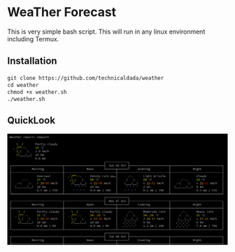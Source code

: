 # WeaTher Forecast
This is very simple bash script. This will run in any linux environment including Termux.

## Installation
```
git clone https://github.com/technicaldada/weather
cd weather
chmod +x weather.sh
./weather.sh
```

## QuickLook
<img src="weather.png">
